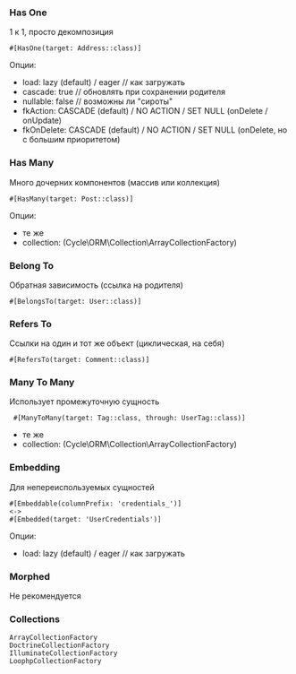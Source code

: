 ### Has One

1 к 1, просто декомпозиция

    #[HasOne(target: Address::class)]

Опции:
- load:	lazy (default) / eager // как загружать
- cascade: true // обновлять при сохранении родителя
- nullable: false // возможны ли "сироты"
- fkAction: CASCADE (default) / NO ACTION / SET NULL (onDelete / onUpdate)
- fkOnDelete: CASCADE (default) / NO ACTION / SET NULL (onDelete, но с большим приоритетом)

### Has Many

Много дочерних компонентов (массив или коллекция)

    #[HasMany(target: Post::class)]

Опции:
- те же
- collection: (Cycle\ORM\Collection\ArrayCollectionFactory)

### Belong To

Обратная зависимость (ссылка на родителя)

    #[BelongsTo(target: User::class)]

### Refers To

Ссылки на один и тот же объект (циклическая, на себя)

    #[RefersTo(target: Comment::class)]

### Many To Many

Использует промежуточную сущность

     #[ManyToMany(target: Tag::class, through: UserTag::class)]

- те же
- collection: (Cycle\ORM\Collection\ArrayCollectionFactory)

### Embedding

Для непереиспользуемых сущностей

    #[Embeddable(columnPrefix: 'credentials_')]
    <->
    #[Embedded(target: 'UserCredentials')]

Опции:
- load:	lazy (default) / eager // как загружать

### Morphed

Не рекомендуется

### Collections

    ArrayCollectionFactory
    DoctrineCollectionFactory
    IlluminateCollectionFactory
    LoophpCollectionFactory
